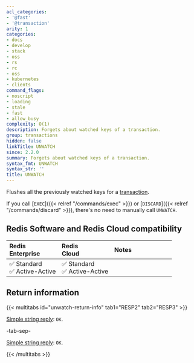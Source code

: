 ```yaml
---
acl_categories:
- '@fast'
- '@transaction'
arity: 1
categories:
- docs
- develop
- stack
- oss
- rs
- rc
- oss
- kubernetes
- clients
command_flags:
- noscript
- loading
- stale
- fast
- allow_busy
complexity: O(1)
description: Forgets about watched keys of a transaction.
group: transactions
hidden: false
linkTitle: UNWATCH
since: 2.2.0
summary: Forgets about watched keys of a transaction.
syntax_fmt: UNWATCH
syntax_str: ''
title: UNWATCH
---
```

Flushes all the previously watched keys for a [transaction][tt].

[tt]: /develop/interact/transactions

If you call [`EXEC`]({{< relref "/commands/exec" >}}) or [`DISCARD`]({{< relref "/commands/discard" >}}), there's no need to manually call `UNWATCH`.

## Redis Software and Redis Cloud compatibility

| Redis<br />Enterprise | Redis<br />Cloud | <span style="min-width: 9em; display: table-cell">Notes</span> |
|:----------------------|:-----------------|:------|
| <span title="Supported">&#x2705; Standard</span><br /><span title="Supported"><nobr>&#x2705; Active-Active</nobr></span> | <span title="Supported">&#x2705; Standard</span><br /><span title="Supported"><nobr>&#x2705; Active-Active</nobr></span> |  |

## Return information

{{< multitabs id="unwatch-return-info" 
    tab1="RESP2" 
    tab2="RESP3" >}}

[Simple string reply](../../develop/reference/protocol-spec#simple-strings): `OK`.

-tab-sep-

[Simple string reply](../../develop/reference/protocol-spec#simple-strings): `OK`.

{{< /multitabs >}}
